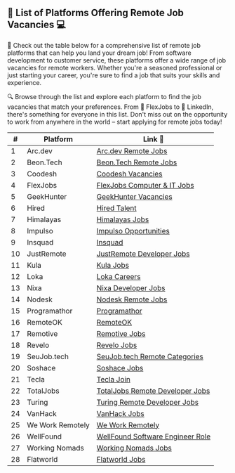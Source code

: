 ## 💼 List of Platforms Offering Remote Job Vacancies 💻

👀 Check out the table below for a comprehensive list of remote job platforms that can help you land your dream job! From software development to customer service, these platforms offer a wide range of job vacancies for remote workers. Whether you're a seasoned professional or just starting your career, you're sure to find a job that suits your skills and experience.

🔍 Browse through the list and explore each platform to find the job vacancies that match your preferences. From 🌟 FlexJobs to 🤝 LinkedIn, there's something for everyone in this list. Don't miss out on the opportunity to work from anywhere in the world – start applying for remote jobs today!

| # | Platform | Link 🔗 |
| --- | --- | --- |
| 1 | Arc.dev | [Arc.dev Remote Jobs](https://arc.dev/remote-jobs) |
| 2 | Beon.Tech | [Beon.Tech Remote Jobs](https://beon.tech/remote-jobs) |
| 3 | Coodesh | [Coodesh Vacancies](https://coodesh.com/vagas) |
| 4 | FlexJobs | [FlexJobs Computer & IT Jobs](https://www.flexjobs.com/remote-jobs/computer-it?category=Computer+%26+IT&tele_level%5B%5D=All+Telecommuting) |
| 5 | GeekHunter | [GeekHunter Vacancies](https://www.geekhunter.com.br/vagas) |
| 6 | Hired | [Hired Talent](https://hired.com/talent) |
| 7 | Himalayas | [Himalayas Jobs](https://himalayas.app/jobs) |
| 8 | Impulso | [Impulso Opportunities](https://impulso.team/pt/profissionais/oportunidades) |
| 9 | Insquad | [Insquad](https://dev.insquad.com/) |
| 10 | JustRemote | [JustRemote Developer Jobs](https://justremote.co/remote-developer-jobs) |
| 11 | Kula | [Kula Jobs](https://portal.kula.jobs/) |
| 12 | Loka | [Loka Careers](https://loka.com/careers#openings) |
| 13 | Nixa | [Nixa Developer Jobs](https://www.nixa.io/developer) |
| 14 | Nodesk | [Nodesk Remote Jobs](https://nodesk.co/remote-jobs/) |
| 15 | Programathor | [Programathor](https://programathor.com.br/) |
| 16 | RemoteOK | [RemoteOK](https://remoteok.com/) |
| 17 | Remotive | [Remotive Jobs](https://remotive.io/) |
| 18 | Revelo | [Revelo Jobs](https://www.revelo.com.br/) |
| 19 | SeuJob.tech | [SeuJob.tech Remote Categories](https://seujob.tech/categorias/remotas/) |
| 20 | Soshace | [Soshace Jobs](https://soshace.com/jobs) |
| 21 | Tecla | [Tecla Join](https://www.tecla.io/join) |
| 22 | TotalJobs | [TotalJobs Remote Developer Jobs](https://www.totaljobs.com/jobs/remote-developer) |
| 23 | Turing | [Turing Remote Developer Jobs](https://www.turing.com/remote-developer-jobs) |
| 24 | VanHack | [VanHack Jobs](https://vanhack.com/jobs) |
| 25 | We Work Remotely | [We Work Remotely](https://weworkremotely.com/) |
| 26 | WellFound | [WellFound Software Engineer Role](https://wellfound.com/role/r/software-engineer/) |
| 27 | Working Nomads | [Working Nomads Jobs](https://www.workingnomads.co/jobs) |
| 28 | Flatworld | [Flatworld Jobs](https://flatworld.co/jobs/) |
